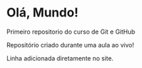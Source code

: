 # Olá, Mundo!
 Primeiro repositorio do curso de Git e GitHub

 Repositório criado durante uma aula ao vivo!

Linha adicionada diretamente no site.
